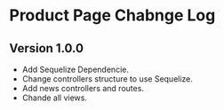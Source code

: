 # Product Page Chabnge Log

## Version 1.0.0
+ Add Sequelize Dependencie.
+ Change controllers structure to use Sequelize.
+ Add news controllers and routes.
+ Chande all views.
